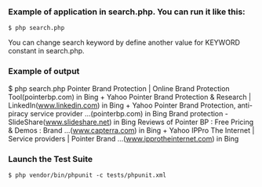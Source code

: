 
### Example of application in search.php. You can run it like this:

```
$ php search.php
```

You can change search keyword by define another value for KEYWORD constant in search.php.


### Example of output
$ php search.php 
Pointer Brand Protection | Online Brand Protection Tool(pointerbp.com) in Bing + Yahoo
Pointer Brand Protection & Research | LinkedIn(www.linkedin.com) in Bing + Yahoo
Pointer Brand Protection, anti-piracy service provider ...(pointerbp.com) in Bing
Brand protection - SlideShare(www.slideshare.net) in Bing
Reviews of Pointer BP : Free Pricing & Demos : Brand ...(www.capterra.com) in Bing + Yahoo
IPPro The Internet | Service providers | Pointer Brand ...(www.ipprotheinternet.com) in Bing



### Launch the Test Suite

```
$ php vendor/bin/phpunit -c tests/phpunit.xml
```
